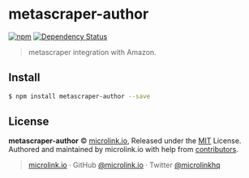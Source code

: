 # metascraper-author

[![npm](https://img.shields.io/npm/v/metascraper-author.svg?style=flat-square)](https://www.npmjs.com/package/metascraper-author)
[![Dependency Status](https://david-dm.org/microlinkhq/metascraper.svg?path=packages/metascraper-author&style=flat-square)](https://david-dm.org/microlinkhq/metascraper?path=packages/metascraper-author)

> metascraper integration with Amazon.

## Install

```bash
$ npm install metascraper-author --save
```

## License

**metascraper-author** © [microlink.io](https://microlink.io), Released under the [MIT](https://github.com/microlinkhq/metascraper-author/blob/master/LICENSE.md) License.<br>
Authored and maintained by microlink.io with help from [contributors](https://github.com/microlinkhq/metascraper-author/contributors).

> [microlink.io](https://microlink.io) · GitHub [@microlink.io](https://github.com/microlinkhq) · Twitter [@microlinkhq](https://twitter.com/microlinkhq)

